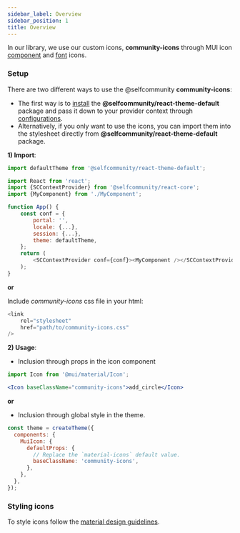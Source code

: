 ```yaml
---
sidebar_label: Overview
sidebar_position: 1
title: Overview
---
```


In our library, we use our custom icons, **community-icons** through MUI icon [component](https://mui.com/api/icon/) and [font](https://mui.com/components/icons/#icon-font-icons) icons.


### Setup 

There are two different ways to use the @selfcommunity **community-icons**:
* The first way is to [install](/docs/sdk/community-js/getting_started/installation#install-react-theme-default) the **@selfcommunity/react-theme-default** package and pass it down to your provider context through [configurations](/docs/sdk/community-js/react-theme-default/introduction#usage).
* Alternatively, if you only want to use the icons, you can import them into the stylesheet directly from **@selfcommunity/react-theme-default** package.

**1) Import**:
```js
import defaultTheme from '@selfcommunity/react-theme-default';

import React from 'react';
import {SCContextProvider} from '@selfcommunity/react-core';
import {MyComponent} from './MyComponent';

function App() {
    const conf = {
        portal: '',
        locale: {...},
        session: {...},
        theme: defaultTheme,
    };
    return (
        <SCContextProvider conf={conf}><MyComponent /></SCContextProvider>
    );
}
```
**or**

Include *community-icons* css file in your html:

```js
<link
    rel="stylesheet"
    href="path/to/community-icons.css"
/>
```
**2) Usage**:

- Inclusion through props in the icon component
 
```jsx
import Icon from '@mui/material/Icon';

<Icon baseClassName="community-icons">add_circle</Icon>
```
**or**

 - Inclusion through global style in the theme.
```jsx
const theme = createTheme({
  components: {
    MuiIcon: {
      defaultProps: {
        // Replace the `material-icons` default value.
        baseClassName: 'community-icons',
      },
    },
  },
});

```

### Styling icons 

To style icons follow the [material design guidelines](https://material.io/design/iconography/product-icons.html#design-principles).
